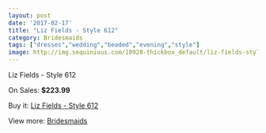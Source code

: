 ```yaml
---
layout: post
date: '2017-02-17'
title: "Liz Fields - Style 612"
category: Bridesmaids
tags: ["dresses","wedding","beaded","evening","style"]
image: http://img.sequinious.com/10928-thickbox_default/liz-fields-style-612.jpg
---
```

Liz Fields - Style 612

On Sales: **$223.99**
<a href="https://www.sequinious.com/bridesmaids/5004-liz-fields-style-612.html"><amp-img layout="responsive" width="600" height="600" src="//img.sequinious.com/10928-thickbox_default/liz-fields-style-612.jpg" alt="Liz Fields - Style 612 0" /></a>
<a href="https://www.sequinious.com/bridesmaids/5004-liz-fields-style-612.html"><amp-img layout="responsive" width="600" height="600" src="//img.sequinious.com/10931-thickbox_default/liz-fields-style-612.jpg" alt="Liz Fields - Style 612 1" /></a>
<a href="https://www.sequinious.com/bridesmaids/5004-liz-fields-style-612.html"><amp-img layout="responsive" width="600" height="600" src="//img.sequinious.com/10930-thickbox_default/liz-fields-style-612.jpg" alt="Liz Fields - Style 612 2" /></a>
<a href="https://www.sequinious.com/bridesmaids/5004-liz-fields-style-612.html"><amp-img layout="responsive" width="600" height="600" src="//img.sequinious.com/10929-thickbox_default/liz-fields-style-612.jpg" alt="Liz Fields - Style 612 3" /></a>

Buy it: [Liz Fields - Style 612](https://www.sequinious.com/bridesmaids/5004-liz-fields-style-612.html "Liz Fields - Style 612")

View more: [Bridesmaids](https://www.sequinious.com/3-bridesmaids "Bridesmaids")